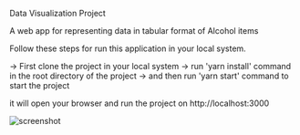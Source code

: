 Data Visualization Project

A web app for representing data in tabular format of Alcohol items

Follow these steps for run this application in your local system.

-> First clone the project in your local system
-> run 'yarn install' command in the root directory of the project
-> and then run 'yarn start' command to start the project

it will open your browser and run the project on http://localhost:3000

![screenshot](https://github.com/Kalim22/data-visualization/assets/80146968/db7c8a9e-9823-4247-9267-2c8ba44f5e73)
